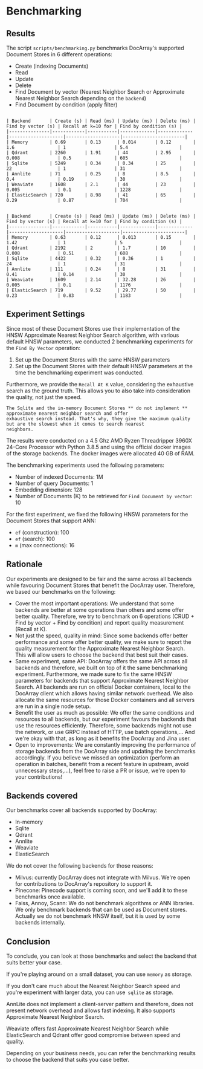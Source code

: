 # Benchmarking
## Results

The script `scripts/benchmarking.py` benchmarks DocArray's supported Document Stores in 6 different operations:
* Create (indexing Documents)
* Read
* Update
* Delete
* Find Document by vector (Nearest Neighbor Search or Approximate Nearest Neighbor Search depending on the `backend`)
* Find Document by condition (apply filter)

````{tab} #1: Same HNSW parameters

| Backend       | Create (s) | Read (ms) | Update (ms) | Delete (ms) | Find by vector (s) | Recall at k=10 for | Find by condition (s) |
|---------------|------------|-----------|-------------|-------------|--------------------|--------------------|-----------------------|
| Memory        | 0.69       | 0.13      | 0.014       | 0.12        | 1.6                | 1                  | 5.4                   |
| Qdrant        | 2260       | 1.91      | 44          | 2.95        | 0.008              | 0.5                | 605                   |
| Sqlite        | 5249       | 0.34      | 0.34        | 25          | 22                 | 1                  | 31                    |
| Annlite       | 71         | 0.25      | 8           | 8.5         | 0.4                | 0.19               | 30                    |
| Weaviate      | 1608       | 2.1       | 44          | 23          | 0.005              | 0.1                | 1228                  |
| ElasticSearch | 720        | 8.98      | 41          | 65          | 0.29               | 0.87               | 704                   |

````

````{tab} #2: Default HNSW parameters

| Backend       | Create (s) | Read (ms) | Update (ms) | Delete (ms) | Find by vector (s) | Recall at k=10 for | Find by condition (s) |
|---------------|------------|-----------|-------------|-------------|--------------------|--------------------|-----------------------|
| Memory        | 0.63       | 0.12      | 0.013       | 0.15        | 1.42               | 1                  | 5                     |
| Qdrant        | 2192       | 2         | 1.7         | 10          | 0.008              | 0.51               | 608                   |
| Sqlite        | 4422       | 0.32      | 0.36        | 1           | 24                 | 1                  | 31                    |
| Annlite       | 111        | 0.24      | 8           | 31          | 0.41               | 0.14               | 30                    |
| Weaviate      | 1609       | 2.14      | 32.28       | 26          | 0.005              | 0.1                | 1176                  |
| ElasticSearch | 719        | 9.52      | 29.77       | 50          | 0.23               | 0.83               | 1183                  |

````

## Experiment Settings

Since most of these Document Stores use their implementation of the HNSW Approximate Nearest Neighbor Search algorithm, 
with various default HNSW parameters, we conducted 2 benchmarking experiments for the `Find By Vector` operation:
1. Set up the Document Stores with the same HNSW parameters 
2. Set up the Document Stores with their default HNSW parameters at the time the benchmarking experiment was conducted.

Furthermore, we provide the `Recall At K` value, considering the exhaustive search as the ground truth. This allows 
you to also take into consideration the quality, not just the speed.

```{important}
The Sqlite and the in-memory Document Stores ** do not implement ** approximate nearest neighbor search and offer 
exhaustive search instead. That's why, they give the maximum quality but are the slowest when it comes to search nearest 
neighbors.
```

The results were conducted on a 4.5 Ghz AMD Ryzen Threadripper 3960X 24-Core Processor with Python 3.8.5 and using the official docker 
images of the storage backends. The docker images were allocated 40 GB of RAM.

The benchmarking experiments used the following parameters:
* Number of indexed Documents: 1M
* Number of query Documents: 1
* Embedding dimension: 128
* Number of Documents (K) to be retrieved for `Find Document by vector`: 10

For the first experiment, we fixed the following HNSW parameters for the Document Stores that support ANN:
* `ef` (construction): 100
* `ef` (search): 100
* `m` (max connections): 16

## Rationale
Our experiments are designed to be fair and the same across all backends while favouring Document Stores that benefit 
the DocArray user. Therefore, we based our benchmarks on the following:

* Cover the most important operations: We understand that some backends are better at some operations than others and 
some offer better quality. Therefore, we try to benchmark on 6 operations (CRUD + Find by vector + Find by condition)
and report quality measurement (Recall at K).
* Not just the speed, quality in mind: Since some backends offer better performance and some offer better quality, 
we make sure to report the quality measurement for the Approximate Nearest Neighbor Search. This will allow users to 
choose the backend that best suit their cases.
* Same experiment, same API: DocArray offers the same API across all backends and therefore, we built on top of it the 
same benchmarking experiment. Furthermore, we made sure to fix the same HNSW parameters for backends that support 
Approximate Nearest Neighbor Search. All backends are run on official Docker containers, local to the DocArray client 
which allows having similar network overhead. We also allocate the same resources for those Docker containers and all 
servers are run in a single node setup.
* Benefit the user as much as possible: We offer the same conditions and resources to all backends, but our experiment 
favours the backends that use the resources efficiently. Therefore, some backends might not use the network, or use 
GRPC instead of HTTP, use batch operations,... And we're okay with that, as long as it benefits the DocArray and Jina 
user.
* Open to improvements: We are constantly improving the performance of storage backends from the DocArray side and 
updating the benchmarks accordingly. If you believe we missed an optimization (perform an operation in batches, benefit 
from a recent feature in upstream, avoid unnecessary steps,...), feel free to raise a PR or issue, we're open to 
your contributions!

## Backends covered
Our benchmarks cover all backends supported by DocArray:
* In-memory
* Sqlite
* Qdrant
* Annlite
* Weaviate
* ElasticSearch

We do not cover the following backends for those reasons:
* Milvus: currently DocArray does not integrate with Milvus. We're open for contributions to DocArray's repository to 
support it.
* Pinecone: Pinecode support is coming soon, and we'll add it to these benchmarks once available.
* Faiss, Annoy, Scann: We do not benchmark algorithms or ANN libraries. We only benchmark backends that can be used as 
Document stores. Actually we do not benchmark HNSW itself, but it is used by some backends internally.


## Conclusion
To conclude, you can look at those benchmarks and select the backend that suits better your case.

If you're playing around on a small dataset, you can use `memory` as storage.

If you don't care much about the Nearest Neighbor Search speed and you're experiment with larger data, you can use`
sqlite` as storage.

AnnLite does not implement a client-server pattern and therefore, does not present network overhead and allows fast 
indexing. It also supports Approximate Nearest Neighbor Search.

Weaviate offers fast Approximate Nearest Neighbor Search while ElasticSearch and Qdrant offer good compromise between 
speed and quality.

Depending on your business needs, you can refer the benchmarking results to choose the backend that suits you case 
better.
